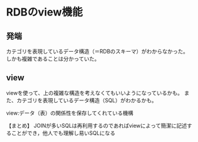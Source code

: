 # RDBのview機能

## 発端
カテゴリを表現しているデータ構造（＝RDBのスキーマ）がわからなかった。
しかも複雑であることは分かっていた。

## view
viewを使って、上の複雑な構造を考えなくてもいいようになっているかも。
また、カテゴリを表現しているデータ構造（SQL）がわかるかも。

view:データ（表）の関係性を保存してくれている機構

【まとめ】
JOINが多いSQLは再利用するのであればviewによって簡潔に記述することができ，他人でも理解し易いSQLになる
